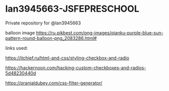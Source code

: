 # lan3945663-JSFEPRESCHOOL
Private repository for @lan3945663


balloon image https://ru.pikbest.com/png-images/qianku-purple-blue-sun-pattern-round-balloon-png_2083286.html#

links used:

https://itchief.ru/html-and-css/styling-checkbox-and-radio

https://hackernoon.com/hacking-custom-checkboxes-and-radios-5d48230440d

https://pranjaldubey.com/css-filter-generator/